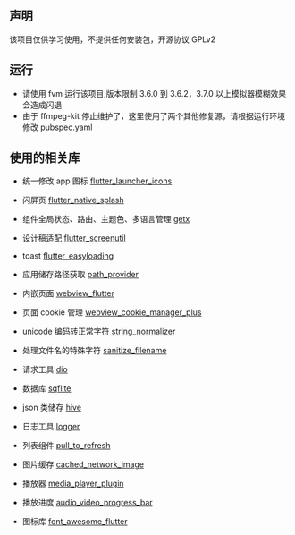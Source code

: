 ## 声明

该项目仅供学习使用，不提供任何安装包，开源协议 GPLv2

## 运行

- 请使用 fvm 运行该项目,版本限制 3.6.0 到 3.6.2，3.7.0 以上模拟器模糊效果会造成闪退
- 由于 ffmpeg-kit 停止维护了，这里使用了两个其他修复源，请根据运行环境修改 pubspec.yaml

## 使用的相关库

- 统一修改 app 图标 [flutter_launcher_icons](https://pub.dev/packages/flutter_launcher_icons)

- 闪屏页 [flutter_native_splash](https://pub-web.flutter-io.cn/packages/flutter_native_splash)

- 组件全局状态、路由、主题色、多语言管理 [getx](https://pub-web.flutter-io.cn/packages/get)

- 设计稿适配 [flutter_screenutil](https://pub-web.flutter-io.cn/packages/flutter_screenutil)

- toast [flutter_easyloading ](https://pub-web.flutter-io.cn/packages/flutter_easyloading)

- 应用储存路径获取 [path_provider](https://pub-web.flutter-io.cn/packages/path_provider)

- 内嵌页面 [webview_flutter](https://pub-web.flutter-io.cn/packages/webview_flutter)

- 页面 cookie 管理 [webview_cookie_manager_plus](https://pub-web.flutter-io.cn/packages/webview_cookie_manager_plus)

- unicode 编码转正常字符 [string_normalizer](https://pub-web.flutter-io.cn/packages/string_normalizer)

- 处理文件名的特殊字符 [sanitize_filename](https://pub-web.flutter-io.cn/packages/sanitize_filename)

- 请求工具 [dio](https://pub-web.flutter-io.cn/packages/dio)

- 数据库 [sqflite](https://pub-web.flutter-io.cn/packages/sqflite)

- json 类储存 [hive](https://pub-web.flutter-io.cn/packages/hive)

- 日志工具 [logger](https://pub-web.flutter-io.cn/packages/logger)

- 列表组件 [pull_to_refresh](https://pub-web.flutter-io.cn/packages/pull_to_refresh)

- 图片缓存 [cached_network_image](https://pub-web.flutter-io.cn/packages/cached_network_image)

- 播放器 [media_player_plugin]()

- 播放进度 [audio_video_progress_bar](https://pub-web.flutter-io.cn/packages/audio_video_progress_bar)

- 图标库 [font_awesome_flutter](https://pub-web.flutter-io.cn/packages/font_awesome_flutter)
